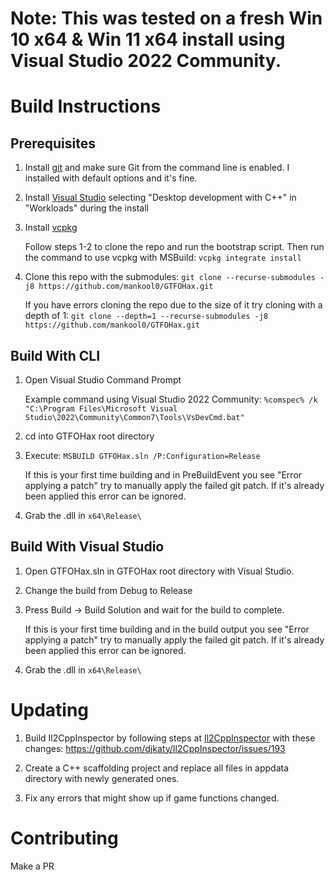 # Note: This was tested on a fresh Win 10 x64 & Win 11 x64 install using Visual Studio 2022 Community.

# Build Instructions

## Prerequisites 
1. Install [git](https://git-scm.com) and make sure Git from the command line is enabled. I installed with default options and it's fine.

2. Install [Visual Studio](https://visualstudio.microsoft.com/) selecting "Desktop development with C++" in "Workloads" during the install

3. Install [vcpkg](https://vcpkg.io/en/getting-started.html)
    
    Follow steps 1-2 to clone the repo and run the bootstrap script. Then run the command to use vcpkg with MSBuild: `vcpkg integrate install`

4. Clone this repo with the submodules: `git clone --recurse-submodules -j8 https://github.com/mankool0/GTFOHax.git`

    If you have errors cloning the repo due to the size of it try cloning with a depth of 1: `git clone --depth=1 --recurse-submodules -j8 https://github.com/mankool0/GTFOHax.git`

## Build With CLI

1. Open Visual Studio Command Prompt
    
    Example command using Visual Studio 2022 Community:
    `%comspec% /k "C:\Program Files\Microsoft Visual Studio\2022\Community\Common7\Tools\VsDevCmd.bat"`

2. cd into GTFOHax root directory

3. Execute: `MSBUILD GTFOHax.sln /P:Configuration=Release`
    
    If this is your first time building and in PreBuildEvent you see "Error applying a patch" try to manually apply the failed git patch. If it's already been applied this error can be ignored.

4. Grab the .dll in `x64\Release\`

## Build With Visual Studio 

1. Open GTFOHax.sln in GTFOHax root directory with Visual Studio.

2. Change the build from Debug to Release

3. Press Build -> Build Solution and wait for the build to complete.
    
    If this is your first time building and in the build output you see "Error applying a patch" try to manually apply the failed git patch. If it's already been applied this error can be ignored.

4. Grab the .dll in `x64\Release\`

# Updating

1. Build Il2CppInspector by following steps at [Il2CppInspector](https://github.com/djkaty/Il2CppInspector?tab=readme-ov-file#build-instructions) with these changes: https://github.com/djkaty/Il2CppInspector/issues/193

2. Create a C++ scaffolding project and replace all files in appdata directory with newly generated ones.

3. Fix any errors that might show up if game functions changed.

# Contributing
Make a PR